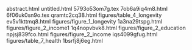 abstract.html
untitled.html
5793o53om7g.tex
7ob6a9iq4m8.html
6f06uk0sn9o.tex
qramtc2cq38.html
figures/table_4_longevity
ev5v1kttmq8.html
figures/figure_1_longevity
1a3na29tspg.html
figures/figure_2_income1
1q4nopvbvk8.html
figures/figure_2_education
npjsj839fco.html
figures/figure_2_income
iqs4099gfug.html
figures/table_7_health
1bsrfj8j6eg.html